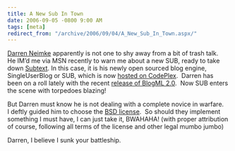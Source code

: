 ```yaml
---
title: A New Sub In Town
date: 2006-09-05 -0800 9:00 AM
tags: [meta]
redirect_from: "/archive/2006/09/04/A_New_Sub_In_Town.aspx/"
---
```


[Darren Neimke](http://markitup.com/) apparently is not one to shy away
from a bit of trash talk.  He IM’d me via MSN recently to warn me about
a new SUB, ready to take down [Subtext](http://subtextproject.com/). In
this case, it is his newly open sourced blog engine, SingleUserBlog or
SUB, which is now [hosted on
CodePlex](http://codeplex.com/Wiki/View.aspx?ProjectName=SUB).  Darren
has been on a roll lately with the recent [release of BlogML
2.0](https://haacked.com/archive/2006/09/06/BlogML_2.0_Released.aspx). 
Now SUB enters the scene with torpedoes blazing!

But Darren must know he is not dealing with a complete novice in
warfare.  I deftly guided him to choose the [BSD
license](http://www.opensource.org/licenses/bsd-license.php).  So should
they implement something I must have, I can just take it, BWAHAHA! (with
proper attribution of course, following all terms of the license and
other legal mumbo jumbo)

Darren, I believe I sunk your battleship.


